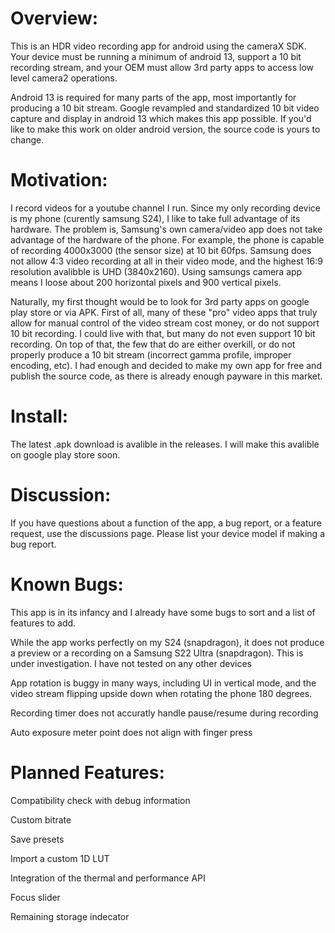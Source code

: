 # Overview:

This is an HDR video recording app for android using the cameraX SDK. Your device must be running a minimum of android 13, support a 10 bit recording stream, and your OEM must allow 3rd party apps to access low level camera2 operations.

Android 13 is required for many parts of the app, most importantly for producing a 10 bit stream. Google revampled and standardized 10 bit video capture and display in android 13 which makes this app possible. If you'd like to make this work on older android version, the source code is yours to change.

# Motivation:

I record videos for a youtube channel I run. Since my only recording device is my phone (curently samsung S24), I like to take full advantage of its hardware. The problem is, Samsung's own camera/video app does not take advantage of the hardware of the phone. For example, the phone is capable of recording 4000x3000 (the sensor size) at 10 bit 60fps. Samsung does not allow 4:3 video recording at all in their video mode, and the highest 16:9 resolution avalibble is UHD (3840x2160). Using samsungs camera app means I loose about 200 horizontal pixels and 900 vertical pixels. 

Naturally, my first thought would be to look for 3rd party apps on google play store or via APK. First of all, many of these "pro" video apps that truly allow for manual control of the video stream cost money, or do not support 10 bit recording. I could live with that, but many do not even support 10 bit recording. On top of that, the few that do are either overkill, or do not properly produce a 10 bit stream (incorrect gamma profile, improper encoding, etc). I had enough and decided to make my own app for free and publish the source code, as there is already enough payware in this market.

# Install:

The latest .apk download is avalible in the releases. I will make this avalible on google play store soon.

# Discussion:

If you have questions about a function of the app, a bug report, or a feature request, use the discussions page. Please list your device model if making a bug report.

# Known Bugs:

This app is in its infancy and I already have some bugs to sort and a list of features to add.

While the app works perfectly on my S24 (snapdragon), it does not produce a preview or a recording on a Samsung S22 Ultra (snapdragon). This is under investigation. I have not tested on any other devices

App rotation is buggy in many ways, including UI in vertical mode, and the video stream flipping upside down when rotating the phone 180 degrees.

Recording timer does not accuratly handle pause/resume during recording

Auto exposure meter point does not align with finger press

# Planned Features:

Compatibility check with debug information

Custom bitrate

Save presets

Import a custom 1D LUT

Integration of the thermal and performance API

Focus slider

Remaining storage indecator
